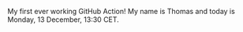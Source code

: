 My first ever working GitHub Action!
My name is Thomas and today is Monday, 13 December, 13:30 CET. 
